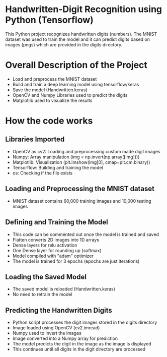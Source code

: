 # Handwritten-Digit Recognition using Python (Tensorflow)
This Python project recognizes handwritten digits (numbers).
The MNIST dataset was used to train the model and it can predict digits based on images (pngs) which are provided in the digits directory.

# Overall Description of the Project
- Load and preprocess the MNIST dataset
- Build and train a deep learning model using tensorflow/keras
- Save the model (Handwritten.keras)
- OpenCV and Numpy Libraries used to predict the digits
- Matplotlib used to visualize the results

# How the code works

## Libraries Imported
- OpenCV as cv2: Loading and preprocessing custom made digit images
- Numpy: Array manipulation (img = np.invert(np.array([img])))
- Matplotlib: Visualization (plt.imshow(img[0], cmap=plt.cm.binary))
- Tensorflow: Building and training the model
- os: Checking if the file exists

## Loading and Preprocessing the MNIST dataset
- MNIST dataset contains 60,000 training images and 10,000 testing images

## Defining and Training the Model
- This code can be commented out once the model is trained and saved
- Flatten converts 2D images into 1D arrays
- Dense layers for relu activation
- One Dense layer for rounding up (softmax)
- Model compiled with "adam" optimizer
- The model is trained for 3 epochs (epochs are just iterations)

## Loading the Saved Model
- The saved model is reloaded (Handwritten.keras)
- No need to retrain the model

## Predicting the Handwritten Digits
- Python script processes the digit images stored in the digits directory
- Image loaded using OpenCV (cv2.imread)
- Numpy used to invert the images
- Image converted into a Numpy array for prediction
- The model predicts the digit in the image as the image is displayed
- This continues until all digits in the digit directory are processed